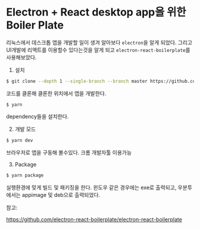 # Electron + React desktop app을 위한 Boiler Plate

리눅스에서 데스크톱 앱을 개발할 일이 생겨 알아보다 `electron`을 알게 되었다. 그리고 UI개발에 리액트를 이용할수 있다는것을 알게 되고 `electron-react-boilerplate`를 사용해보았다.

1. 설치

```bash
$ git clone --depth 1 --single-branch --branch master https://github.com/electron-react-boilerplate/electron-react-boilerplate.git your-project-name
```

코드를 클론해 클론한 위치에서 앱을 개발한다.

```
$ yarn
```

dependency들을 설치한다.

2. 개발 모드

```bash
$ yarn dev
```

브라우저로 앱을 구동해 볼수있다. 크롬 개발자툴 이용가능

3. Package

```bash
$ yarn package
```

실행환경에 맞게 빌드 및 패키징을 한다. 윈도우 같은 경우에는 exe로 출력되고, 우분투에서는 appimage 및 deb으로 출력되었다.

참고:

https://github.com/electron-react-boilerplate/electron-react-boilerplate
